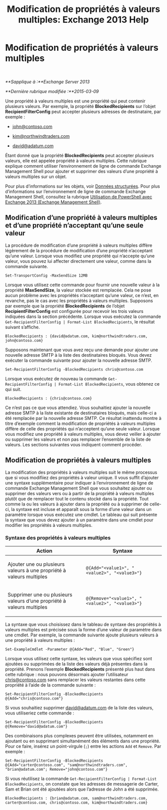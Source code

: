 ﻿---
title: 'Modification de propriétés à valeurs multiples: Exchange 2013 Help'
TOCTitle: Modification de propriétés à valeurs multiples
ms:assetid: dc2c1062-ad79-404b-8da3-5b5798dbb73b
ms:mtpsurl: https://technet.microsoft.com/fr-fr/library/Bb684908(v=EXCHG.150)
ms:contentKeyID: 50479377
ms.date: 05/23/2018
mtps_version: v=EXCHG.150
ms.translationtype: MT
---

# Modification de propriétés à valeurs multiples

 

_**Sapplique à :**Exchange Server 2013_

_**Dernière rubrique modifiée :**2015-03-09_

Une propriété à valeurs multiples est une propriété qui peut contenir plusieurs valeurs. Par exemple, la propriété **BlockedRecipients** sur l’objet **RecipientFilterConfig** peut accepter plusieurs adresses de destinataire, par exemple :

  - john@contoso.com

  - kim@northwindtraders.com

  - david@adatum.com

Étant donné que la propriété **BlockedRecipients** peut accepter plusieurs valeurs, elle est appelée propriété à valeurs multiples. Cette rubrique explique comment utiliser l’environnement de ligne de commande Exchange Management Shell pour ajouter et supprimer des valeurs d’une propriété à valeurs multiples sur un objet.

Pour plus d’informations sur les objets, voir [Données structurées](https://technet.microsoft.com/fr-fr/library/aa996386\(v=exchg.150\)). Pour plus d’informations sur l’environnement de ligne de commande Exchange Management Shell, consultez la rubrique [Utilisation de PowerShell avec Exchange 2013 (Exchange Management Shell)](https://technet.microsoft.com/fr-fr/library/bb123778\(v=exchg.150\)).

## Modification d’une propriété à valeurs multiples et d’une propriété n’acceptant qu’une seule valeur

La procédure de modification d’une propriété à valeurs multiples diffère légèrement de la procédure de modification d’une propriété n’acceptant qu’une valeur. Lorsque vous modifiez une propriété qui n’accepte qu’une valeur, vous pouvez lui affecter directement une valeur, comme dans la commande suivante.

    Set-TransportConfig -MaxSendSize 12MB

Lorsque vous utilisez cette commande pour fournir une nouvelle valeur à la propriété **MaxSendSize**, la valeur stockée est remplacée. Cela ne pose aucun problème avec les propriétés n’acceptant qu’une valeur, ce n’est, en revanche, pas le cas avec les propriétés à valeurs multiples. Supposons par exemple que la propriété **BlockedRecipients** de l’objet **RecipientFilterConfig** est configurée pour recevoir les trois valeurs indiquées dans la section précédente. Lorsque vous exécutez la commande `Get-RecipientFilterConfig | Format-List BlockedRecipients`, le résultat suivant s’affiche.

    BlockedRecipients : {david@adatum.com, kim@northwindtraders.com, john@contoso.com}

Supposons maintenant que vous avez reçu une demande pour ajouter une nouvelle adresse SMTP à la liste des destinataires bloqués. Vous devez exécuter la commande suivante pour ajouter la nouvelle adresse SMTP.

    Set-RecipientFilterConfig -BlockedRecipients chris@contoso.com

Lorsque vous exécutez de nouveau la commande `Get-RecipientFilterConfig | Format-List BlockedRecipients`, vous obtenez ce qui suit.

    BlockedRecipients : {chris@contoso.com}

Ce n’est pas ce que vous attendiez. Vous souhaitiez ajouter la nouvelle adresse SMTP à la liste existante de destinataires bloqués, mais celle-ci a été remplacée par la nouvelle adresse SMTP. Ce résultat inattendu montre à titre d’exemple comment la modification de propriétés à valeurs multiples diffère de celle des propriétés qui n’acceptent qu’une seule valeur. Lorsque vous modifiez une propriété à valeurs multiples, vous devez veiller à ajouter ou supprimer les valeurs et non pas remplacer l’ensemble de la liste de valeurs. Les sections suivantes vous indiquent comment procéder.

## Modification de propriétés à valeurs multiples

La modification des propriétés à valeurs multiples suit le même processus que si vous modifiiez des propriétés à valeur unique. Il vous suffit d’ajouter une syntaxe supplémentaire pour indiquer à l’environnement de ligne de commande Exchange Management Shell que vous souhaitez ajouter ou supprimer des valeurs vers ou à partir de la propriété à valeurs multiples plutôt que de remplacer tout le contenu stocké dans la propriété. Tout comme la ou les valeurs à ajouter dans la propriété ou à supprimer de celle-ci, la syntaxe est incluse et apparaît sous la forme d’une valeur dans un paramètre lorsque vous exécutez une cmdlet. Le tableau qui suit présente la syntaxe que vous devez ajouter à un paramètre dans une cmdlet pour modifier les propriétés à valeurs multiples.

### Syntaxe des propriétés à valeurs multiples

<table>
<colgroup>
<col style="width: 50%" />
<col style="width: 50%" />
</colgroup>
<thead>
<tr class="header">
<th>Action</th>
<th>Syntaxe</th>
</tr>
</thead>
<tbody>
<tr class="odd">
<td><p>Ajouter une ou plusieurs valeurs à une propriété à valeurs multiples</p></td>
<td><pre><code>@{Add=&quot;&lt;value1&gt;&quot;, &quot;&lt;value2&gt;&quot;, &quot;&lt;value3&gt;&quot;}</code></pre></td>
</tr>
<tr class="even">
<td><p>Supprimer une ou plusieurs valeurs d’une propriété à valeurs multiples</p></td>
<td><pre><code>@{Remove=&quot;&lt;value1&gt;&quot;, &quot;&lt;value2&gt;&quot;, &quot;&lt;value3&gt;&quot;}</code></pre></td>
</tr>
</tbody>
</table>


La syntaxe que vous choisissez dans le tableau de syntaxe des propriétés à valeurs multiples est précisée sous la forme d’une valeur de paramètre dans une cmdlet. Par exemple, la commande suivante ajoute plusieurs valeurs à une propriété à valeurs multiples :

    Set-ExampleCmdlet -Parameter @{Add="Red", "Blue", "Green"}

Lorsque vous utilisez cette syntaxe, les valeurs que vous spécifiez sont ajoutées ou supprimées de la liste des valeurs déjà présentes dans la propriété. Prenons l’exemple **BlockedRecipients** présenté plus haut dans cette rubrique : nous pouvons désormais ajouter l’utilisateur chris@contoso.com sans remplacer les valeurs restantes dans cette propriété à l’aide de la commande suivante :

    Set-RecipientFilterConfig -BlockedRecipients @{Add="chris@contoso.com"}

Si vous souhaitiez supprimer david@adatum.com de la liste des valeurs, vous utiliseriez cette commande :

    Set-RecipientFilterConfig -BlockedRecipients @{Remove="david@adatum.com"}

Des combinaisons plus complexes peuvent être utilisées, notamment en ajoutant ou en supprimant simultanément des éléments dans une propriété. Pour ce faire, insérez un point-virgule (`;`) entre les actions `Add` et `Remove`. Par exemple :

    Set-RecipientFilterConfig -BlockedRecipients @{Add="carter@contoso.com", "sam@northwindtraders.com", "brian@adatum.com"; Remove="john@contoso.com"}

Si vous réutilisez la commande `Get-RecipientFilterConfig | Format-List BlockedRecipients`, on constate que les adresses de messagerie de Carter, Sam et Brian ont été ajoutées alors que l’adresse de John a été supprimée.

    BlockedRecipients : {brian@adatum.com, sam@northwindtraders.com, carter@contoso.com, chris@contoso.com, kim@northwindtraders.com}

